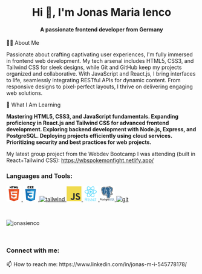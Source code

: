 <h1 align="center">Hi 👋, I'm Jonas Maria Ienco</h1>
<h4 align="center">A passionate frontend developer from Germany</h4>

👨‍💻 About Me


Passionate about crafting captivating user experiences, I'm fully immersed in frontend web development. My tech arsenal includes HTML5, CSS3, and Tailwind CSS for sleek designs, while Git and GitHub keep my projects organized and collaborative. With JavaScript and React.js, I bring interfaces to life, seamlessly integrating RESTful APIs for dynamic content. From responsive designs to pixel-perfect layouts, I thrive on delivering engaging web solutions.



🌱 What I Am Learning


**Mastering HTML5, CSS3, and JavaScript fundamentals. Expanding proficiency in React.js and Tailwind CSS for advanced frontend development. Exploring backend development with Node.js, Express, and PostgreSQL. Deploying projects efficiently using cloud services. Prioritizing security and best practices for web projects.**

My latest group project from the Webdev Bootcamp I was attending (built in React+Tailwind CSS): https://wbspokemonfight.netlify.app/


<h3 align="left">Languages and Tools:</h3>
<p align="left">
  <a href="https://www.w3.org/html/" target="_blank" rel="noreferrer">
    <img src="https://raw.githubusercontent.com/devicons/devicon/master/icons/html5/html5-original-wordmark.svg" alt="html5" width="40" height="40"/>
  </a>
  <a href="https://www.w3schools.com/css/" target="_blank" rel="noreferrer">
    <img src="https://raw.githubusercontent.com/devicons/devicon/master/icons/css3/css3-original-wordmark.svg" alt="css3" width="40" height="40"/>
  </a>
  <a href="https://tailwindcss.com/" target="_blank" rel="noreferrer">
    <img src="https://www.vectorlogo.zone/logos/tailwindcss/tailwindcss-icon.svg" alt="tailwind" width="40" height="40"/>
  </a>
  <a href="https://developer.mozilla.org/en-US/docs/Web/JavaScript" target="_blank" rel="noreferrer">
    <img src="https://raw.githubusercontent.com/devicons/devicon/master/icons/javascript/javascript-original.svg" alt="javascript" width="40" height="40"/>
  </a>
  <a href="https://reactjs.org/" target="_blank" rel="noreferrer">
    <img src="https://raw.githubusercontent.com/devicons/devicon/master/icons/react/react-original-wordmark.svg" alt="react" width="40" height="40"/>
  </a>
 <a href="https://www.postgresql.org" target="_blank" rel="noreferrer"> 
  <img src="https://raw.githubusercontent.com/devicons/devicon/master/icons/postgresql/postgresql-original-wordmark.svg" alt="postgresql" width="40" height="40"/> </a>
 <a href="https://git-scm.com/" target="_blank" rel="noreferrer"> 
  <img src="https://www.vectorlogo.zone/logos/git-scm/git-scm-icon.svg" alt="git" width="40" height="40"/> </a>
</p>

<br>
<p><img align="center" src="https://github-readme-stats.vercel.app/api/top-langs?username=jonasienco&show_icons=true&locale=en&layout=compact" alt="jonasienco" /></p>
<br>


<h3 align="left">Connect with me:</h3>
 📫 How to reach me: https://www.linkedin.com/in/jonas-m-i-545778178/
